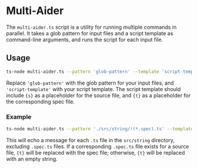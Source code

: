 # Multi-Aider

The `multi-aider.ts` script is a utility for running multiple commands in parallel. It takes a glob pattern for input files and a script template as command-line arguments, and runs the script for each input file.

## Usage

```bash
ts-node multi-aider.ts --pattern 'glob-pattern' --template 'script-template'
```

Replace `'glob-pattern'` with the glob pattern for your input files, and `'script-template'` with your script template. The script template should include `{s}` as a placeholder for the source file, and `{t}` as a placeholder for the corresponding spec file.

### Example

```bash
ts-node multi-aider.ts --pattern './src/string/!(*.spec).ts' --template 'echo Processing {s} and {t}'
```

This will echo a message for each `.ts` file in the `src/string` directory, excluding `.spec.ts` files. If a corresponding `.spec.ts` file exists for a source file, `{t}` will be replaced with the spec file; otherwise, `{t}` will be replaced with an empty string.
